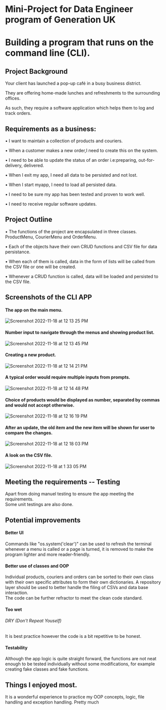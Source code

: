 # Mini-Project for Data Engineer program of Generation UK  

# Building a program that runs on the command line (CLI).  

## Project Background

Your client has launched a pop-up café in a busy business district. 

They are offering home-made lunches and refreshments to the surrounding offices. 

As such, they require a software application which helps them to log and track orders.



## Requirements as a business:

• I want to maintain a collection of products and couriers.

• When a customer makes a new order,I need to create this on the system.

• I need to be able to update the status of an order i.e:preparing, out-for-delivery, delivered.

• When I exit my app, I need all data to be persisted and not lost.

• When I start myapp, I need to load all persisted data.

• I need to be sure my app has been tested and proven to work well.

• I need to receive regular software updates.

## Project Outline
• The functions of the project are encapsulated in three classes. ProductMenu, CourierMenu and OrderMenu.  

• Each of the objects have their own CRUD functions and CSV file for data persistance.  

• When each of them is called, data in the form of lists will be called from the CSV file or one will be created.  

• Whenever a CRUD function is called, data will be loaded and persisted to the CSV file.  
## Screenshots of the CLI APP
#### The app on the main menu. 
![Screenshot 2022-11-18 at 12 13 25 PM](https://user-images.githubusercontent.com/108125998/202704677-cb735e45-3ac6-46de-8ee3-74007d307146.png)
#### Number input to navigate through the menus and showing product list.
![Screenshot 2022-11-18 at 12 13 45 PM](https://user-images.githubusercontent.com/108125998/202704655-0959f650-f2e6-4e27-aafc-448e5fcb986a.png)  
#### Creating a new product.
![Screenshot 2022-11-18 at 12 14 21 PM](https://user-images.githubusercontent.com/108125998/202704631-e43547f2-c725-455e-a63c-2da1b52a7147.png)  
#### A typical order would require multiple inputs from prompts.
![Screenshot 2022-11-18 at 12 14 48 PM](https://user-images.githubusercontent.com/108125998/202704619-43a2a9b1-c322-4616-829d-99286fe65549.png)  
#### Choice of products would be displayed as number, separated by commas and would not accept otherwise.
![Screenshot 2022-11-18 at 12 16 19 PM](https://user-images.githubusercontent.com/108125998/202704585-3eea437f-f439-491a-ae7a-ecceedc59fb4.png)  
#### After an update, the old item and the new item will be shown for user to compare the changes.
![Screenshot 2022-11-18 at 12 18 03 PM](https://user-images.githubusercontent.com/108125998/202704553-d16847a0-7517-4b5a-860c-eb60802992b5.png)  
#### A look on the CSV file.
![Screenshot 2022-11-18 at 1 33 05 PM](https://user-images.githubusercontent.com/108125998/202716799-c34c2e41-e9c6-4dcf-8f28-86a3f8d8f6da.png)

## Meeting the requirements -- Testing
Apart from doing manuel testing to ensure the app meeting the requirements.  
Some unit testings are also done.

## Potential improvements  
#### Better UI
Commands like "os.system('clear')" can be used to refresh the terminal whenever a menu is called or a page is turned, it is removed to make the program lighter and more reader-friendly.  
#### Better use of classes and OOP
Individual products, couriers and orders can be sorted to their own class with their own specific attributes to form their own dictionaries.
A repository layer should be used to better handle the filing of CSVs and data base interaction.  
The code can be further refractor to meet the clean code standard.
#### Too wet
###### DRY (Don't Repeat Youself)  
It is best practice however the code is a bit repetitive to be honest.  
#### Testability
Although the app logic is quite straight forward, the functions are not neat enough to be tested individually without some modifications, for example creating fake classes and fake functions.

## Things I enjoyed most.
It is a wonderful experience to practice my OOP concepts, logic, file handling and exception handling. Pretty much 
